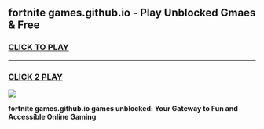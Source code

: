 
## fortnite games.github.io - Play Unblocked Gmaes & Free
<h3>
<a href="https://news.freeplayer.one?title=fortnite_games.github.io&ref=16F">CLICK TO PLAY</a></h3>
<hr>

<h3>
<a href="https://news.freeplayer.one?title=fortnite_games.github.io&ref=16F">CLICK 2 PLAY</a>
  
</h3>

<a href="https://news.freeplayer.one?title=fortnite_games.github.io&ref=16F/"><img src="https://clearcache.store/games.png"></a>


**fortnite games.github.io games unblocked: Your Gateway to Fun and Accessible Online Gaming**
